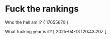 # Fuck the rankings

Who the hell am I?
{ 17655670 }

What fucking year is it?
[ 2025-04-13T20:43:20Z ]
